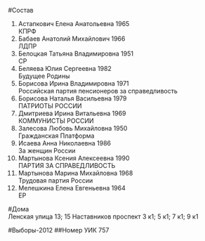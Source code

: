 #Состав
1. Астапкович Елена Анатольевна 1965   
    КПРФ
2. Бабаев Анатолий Михайлович 1966   
    ЛДПР
3. Белоцкая Татьяна Владимировна 1951   
    СР
4. Беляева Юлия Сергеевна 1982   
    Будущее Родины
5. Борисова Ирина Владимировна 1971   
    Российская партия пенсионеров за справедливость
6. Борисова Наталья Васильевна 1979   
    ПАТРИОТЫ РОССИИ
7. Дмитриева Ирина Витальевна 1969   
    КОММУНИСТЫ РОССИИ
8. Залесова Любовь Михайловна 1950   
    Гражданская Платформа
9. Исаева Анна Николаевна 1986   
    За женщин России
10. Мартынова Ксения Алексеевна 1990   
    ПАРТИЯ ЗА СПРАВЕДЛИВОСТЬ
11. Мартынова Марина Михайловна 1968   
    Трудовая партия России
12. Мелешкина Елена Евгеньевна 1964   
    ЕР

#Дома  
Ленская улица 13; 15 Наставников проспект 3 к1; 5 к1; 7 к1; 9 к1

#Выборы-2012
##Номер УИК
757
